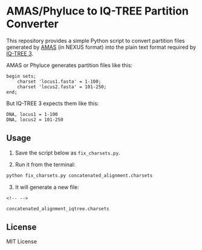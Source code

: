 # AMAS/Phyluce to IQ-TREE Partition Converter

This repository provides a simple Python script to convert partition
files generated by [AMAS](https://github.com/marekborowiec/AMAS) (in
NEXUS format) into the plain text format required by [IQ-TREE
3](http://www.iqtree.org/).

AMAS or Phyluce generates partition files like this:

    begin sets;
        charset 'locus1.fasta' = 1-100;
        charset 'locus2.fasta' = 101-250;
    end;

But IQ-TREE 3 expects them like this:

    DNA, locus1 = 1-100
    DNA, locus2 = 101-250

## Usage

1.  Save the script below as `fix_charsets.py`.

2.  Run it from the terminal:

``` bash
python fix_charsets.py concatenated_alignment.charsets
```

3.  It will generate a new file:

```{=html}
<!-- -->
```
    concatenated_alignment_iqtree.charsets

## License

MIT License

